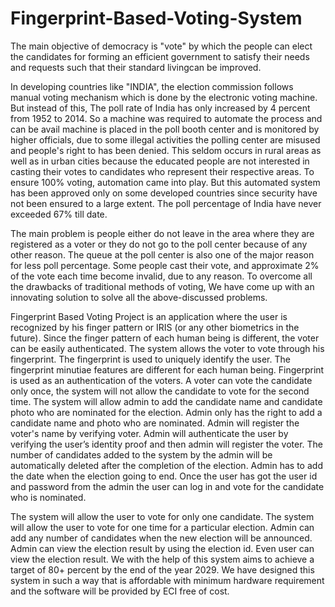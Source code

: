 # Fingerprint-Based-Voting-System

The main objective of democracy is "vote" by which the people can elect the candidates for forming an efficient government to satisfy their needs and requests such that their standard livingcan be improved. 

In developing countries like "INDIA", the election commission follows manual voting mechanism which is done by the electronic voting machine. But instead of this, The poll rate of India has only increased by 4 percent from 1952 to 2014. So a machine was required to automate the process and can be avail machine is placed in the poll booth center and is monitored by higher officials, due to some illegal activities the polling center are misused and people's right to has been denied. This seldom occurs in rural areas as well as in urban cities because the educated people are not interested in casting their votes to candidates who represent their respective areas. To ensure 100% voting, automation came into play. But this automated system has been approved only on some developed countries since security have not been ensured to a large extent. The poll percentage of India have never exceeded 67% till date.

The main problem is people either do not leave in the area where they are registered as a voter or they do not go to the poll center because of any other reason. The queue at the poll center is also one of the major reason for less poll percentage. Some people cast their vote, and approximate 2% of the vote each time become invalid, due to any reason. To overcome all the drawbacks of traditional methods of voting, We have come up with an innovating solution to solve all the above-discussed problems.

Fingerprint Based Voting Project is an application where the user is recognized by his finger pattern or IRIS (or any other biometrics in the future). Since the finger pattern of each human being is different, the voter can be easily authenticated. The system allows the voter to vote through his fingerprint. The fingerprint is used to uniquely identify the user. The fingerprint minutiae features are different for each human being. Fingerprint is used as an authentication of the voters. A voter can vote the candidate only once, the system will not allow the candidate to vote for the second time. The system will allow admin to add the candidate name and candidate photo who are nominated for the election. Admin only has the right to add a candidate name and photo who are nominated. Admin will register the voter's name by verifying voter. Admin will authenticate the user by verifying the user’s identity proof and then admin will register the voter. The number of candidates added to the system by the admin will be automatically deleted after the completion of the election. Admin has to add the date when the election going to end. Once the user has got the user id and password from the admin the user can log in and vote for the candidate who is nominated.

The system will allow the user to vote for only one candidate. The system will allow the user to vote for one time for a particular election. Admin can add any number of candidates when the new election will be announced. Admin can view the election result by using the election id. Even user can view the election result. We with the help of this system aims to achieve a target of 80+ percent by the end of the year 2029. We have designed this system in such a way that is affordable with minimum hardware requirement and the software will be provided by ECI free of cost.
 
